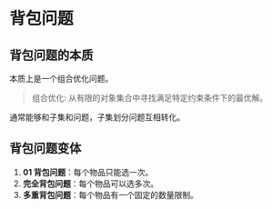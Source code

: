 # 背包问题

## 背包问题的本质

本质上是一个组合优化问题。

> 组合优化: 从有限的对象集合中寻找满足特定约束条件下的最优解。

通常能够和子集和问题，子集划分问题互相转化。


## 背包问题变体

1. **01 背包问题**：每个物品只能选一次。
2. **完全背包问题**：每个物品可以选多次。
3. **多重背包问题**：每个物品有一个固定的数量限制。